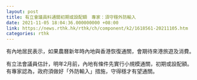 ```yaml
---
layout: post
title: 有立會議員料通關初期或設配額　專家：須守穩外防輸入
date: 2021-11-05 18:04:36.000000000 +08:00
link: https://news.rthk.hk/rthk/ch/component/k2/1618561-20211105.htm
categories: rthk
---
```


有內地居民表示，如果農曆新年時內地與香港恢復通關，會期待來港旅遊及消費。

有立法會議員估計，明年2月前，內地有條件先實行小規模通關，初期或設配額。有專家認為，政府須做好「外防輸入」措施，守得穩才有望通關。
